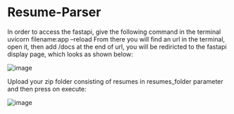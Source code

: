 # Resume-Parser

In order to access the fastapi, give the following command in the terminal
uvicorn filename:app –reload
From there you will find an url in the terminal, open it, then add /docs at the end of url, you will be rediricted to the fastapi display page, which looks as shown below:

![image](https://github.com/Mindk-scrap/Resume-Parser/assets/129620691/1048084b-bda5-4e19-975f-f073e05811f1)


Upload your zip folder consisting of resumes in resumes_folder parameter and then press on execute:

![image](https://github.com/Mindk-scrap/Resume-Parser/assets/129620691/d1e77ae7-a1a6-428d-808c-97a58cfd755c)

